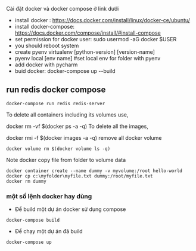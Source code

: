 
Cài đặt docker và docker compose ở link dưới
- install docker : https://docs.docker.com/install/linux/docker-ce/ubuntu/
- install docker-compose: https://docs.docker.com/compose/install/#install-compose
- set permission for docker user: sudo usermod -aG docker $USER
- you should reboot system
- create pyenv virtualenv [python-version] [version-name]
- pyenv local [env name] #set local env for folder with pyenv 
- add docker with pycharm
- buid docker: docker-compose up --build

## run redis docker compose
```
docker-compose run redis redis-server
```


To delete all containers including its volumes use,

docker rm -vf $(docker ps -a -q)
To delete all the images,

docker rmi -f $(docker images -a -q)
remove all docker volume
```
docker volume rm $(docker volume ls -q)
```
Note docker copy file from folder to volume data
```
docker container create --name dummy -v myvolume:/root hello-world
docker cp c:\myfolder\myfile.txt dummy:/root/myfile.txt
docker rm dummy
```
### một số lệnh docker hay dùng
- Để build một dự  án docker sử dụng compose  
```
docker-compose build 
```
- Để chạy một dự án đã build 
```
docker-compose up
```

###  
